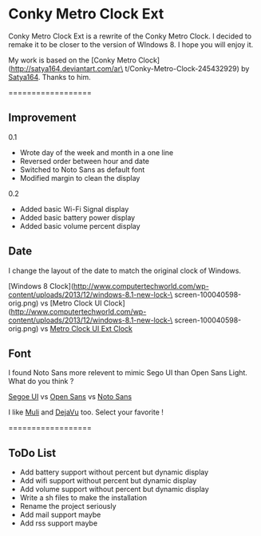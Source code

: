 Conky Metro Clock Ext
=====================

Conky Metro Clock Ext is a rewrite of the Conky Metro Clock.
I decided to remake it to be closer to the version of WIndows 8.
I hope you will enjoy it.

My work is based on the [Conky Metro Clock](http://satya164.deviantart.com/ar\
t/Conky-Metro-Clock-245432929) by [Satya164](http://satya164.deviantart.com/). Thanks to him.

==================

Improvement
-----------

0.1

* Wrote day of the week and month in a one line
* Reversed order between hour and date
* Switched to Noto Sans as default font
* Modified margin to clean the display

0.2

* Added basic Wi-Fi Signal display
* Added basic battery power display
* Added basic volume percent display


Date
----

I change the layout of the date to match the original clock of Windows.

[Windows 8 Clock](http://www.computertechworld.com/wp-content/uploads/2013/12/windows-8.1-new-lock-\
screen-100040598-orig.png) vs [Metro Clock UI Clock](http://www.computertechworld.com/wp-content/uploads/2013/12/windows-8.1-new-lock-\
screen-100040598-orig.png) vs [Metro Clock UI Ext Clock](https://github.com/aloisdg/conkymetroclockext#coming_soon)

Font
----

I found Noto Sans more relevent to mimic Sego UI than Open Sans Light. What do you think ?

[Segoe UI](http://www.microsoft.com/typography/fonts/family.aspx?FID=331) vs [Open Sans](http://www.google.com/fonts/specimen/Open+Sans) vs [Noto Sans](http://www.google.com/fonts/specimen/Noto+Sans) 

I like [Muli](http://www.fontsquirrel.com/fonts/muli) and [DejaVu](http://dejavu-fonts.org/wiki/Main_Page) too. Select your favorite !

==================

ToDo List
---------

* Add battery support without percent but dynamic display
* Add wifi support without percent but dynamic display
* Add volume support without percent but dynamic display
* Write a sh files to make the installation
* Rename the project seriously
* Add mail support maybe
* Add rss support maybe